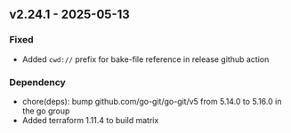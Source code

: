 ## v2.24.1 - 2025-05-13
### Fixed
* Added `cwd://` prefix for bake-file reference in release github action
### Dependency
* chore(deps): bump github.com/go-git/go-git/v5 from 5.14.0 to 5.16.0 in the go group
* Added terraform 1.11.4 to build matrix
